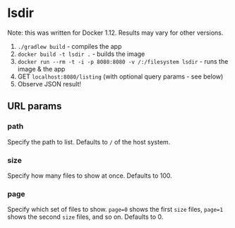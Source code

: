 # lsdir

Note: this was written for Docker 1.12. Results may vary for other versions.

1. `./gradlew build` - compiles the app
2. `docker build -t lsdir .` - builds the image
3. `docker run --rm -t -i -p 8080:8080 -v /:/filesystem lsdir` - runs the image & the app
4. GET `localhost:8080/listing` (with optional query params - see below)
5. Observe JSON result!

## URL params

### path

Specify the path to list. Defaults to `/` of the host system.

### size

Specify how many files to show at once. Defaults to 100.

### page

Specify which set of files to show. `page=0` shows the first `size` files, `page=1` shows the second `size` files, and so on. Defaults to 0.
